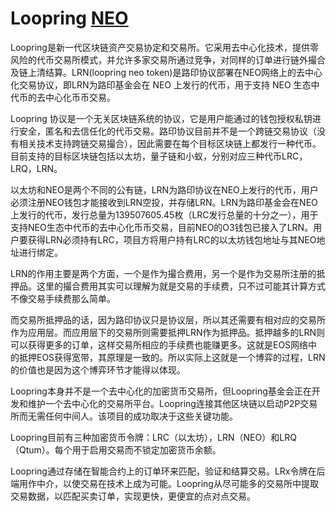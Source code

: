 # Loopring [NEO](LRN)

Loopring是新一代区块链资产交易协定和交易所。它采用去中心化技术，提供零风险的代币交易所模式，并允许多家交易所通过竞争，对同样的订单进行链外撮合及链上清结算。LRN(loopring neo token)是路印协议部署在NEO网络上的去中心化交易协议，即LRN为路印基金会在 NEO 上发行的代币，用于支持 NEO 生态中代币的去中心化币币交易。

Loopring 协议是一个无关区块链系统的协议，它是用户能通过的钱包授权私钥进行安全，匿名和去信任化的代币交易。路印协议目前并不是一个跨链交易协议（没有相关技术支持跨链交易撮合），因此需要在每个目标区块链上都发行一种代币。目前支持的目标区块链包括以太坊，量子链和小蚁，分别对应三种代币LRC，LRQ，LRN。

以太坊和NEO是两个不同的公有链，LRN为路印协议在NEO上发行的代币，用户必须注册NEO钱包才能接收到LRN空投，并存储LRN。LRN为路印基金会在NEO上发行的代币，发行总量为139507605.45枚（LRC发行总量的十分之一），用于支持NEO生态中代币的去中心化币币交易，目前NEO的O3钱包已接入了LRN。用户要获得LRN必须持有LRC，项目方将用户持有LRC的以太坊钱包地址与其NEO地址进行绑定。

LRN的作用主要是两个方面，一个是作为撮合费用，另一个是作为交易所注册的抵押品。这里的撮合费用其实可以理解为就是交易的手续费，只不过可能其计算方式不像交易手续费那么简单。

而交易所抵押品的话，因为路印协议只是协议层，所以其还需要有相对应的交易所作为应用层。而应用层下的交易所则需要抵押LRN作为抵押品。抵押越多的LRN则可以获得更多的订单，这样交易所相应的手续费也能赚更多。这就是EOS网络中的抵押EOS获得宽带，其原理是一致的。所以实际上这就是一个博弈的过程，LRN的价值也是因为这个博弈环节才能得以体现。

Loopring本身并不是一个去中心化的加密货币交易所，但Loopring基金会正在开发和维护一个去中心化的交易所平台。Loopring连接其他区块链以启动P2P交易所而无需任何中间人。该项目的成功取决于这些关键功能。

Loopring目前有三种加密货币令牌：LRC（以太坊），LRN（NEO）和LRQ（Qtum）。每个用于启用交易而不锁定加密货币余额。

Loopring通过存储在智能合约上的订单环来匹配，验证和结算交易。LRx令牌在后端用作中介，以使交易在技术上成为可能。Loopring从尽可能多的交易所中提取交易数据，以匹配买卖订单，实现更快，更便宜的点对点交易。
